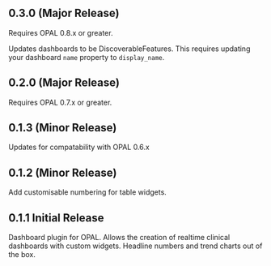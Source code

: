## 0.3.0 (Major Release)

Requires OPAL 0.8.x or greater.

Updates dashboards to be DiscoverableFeatures. This requires updating your dashboard
`name` property to `display_name`.

## 0.2.0 (Major Release)

Requires OPAL 0.7.x or greater.

## 0.1.3 (Minor Release)

Updates for compatability with OPAL 0.6.x

## 0.1.2 (Minor Release)

Add customisable numbering for table widgets.

## 0.1.1 Initial Release

Dashboard plugin for OPAL.
Allows the creation of realtime clinical dashboards with custom widgets.
Headline numbers and trend charts out of the box.

